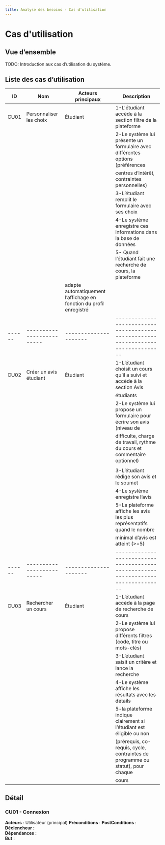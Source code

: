 ```yaml
---
title: Analyse des besoins - Cas d'utilisation
---
```


# Cas d'utilisation

## Vue d’ensemble

TODO: Introduction aux cas d’utilisation du système.

## Liste des cas d’utilisation

| ID   | Nom                     | Acteurs principaux | Description                                                                     |
|------|-------------------------|---------------------|--------------------------------------------------------------------------------|
| CU01 | Personnaliser les choix | Étudiant            | 1-L'étudiant accède à la section filtre de la plateforme                       |
|      |                         |                     | 2-Le système lui présente un formulaire avec différentes options (préférences  |
|      |                         |                     | centres d’intérêt, contraintes personnelles)                                   |
|      |                         |                     | 3-L’étudiant remplit le formulaire avec ses choix                              |
|      |                         |                     | 4-Le système enregistre ces informations dans la base de données               |
|      |                         |                     | 5- Quand l’étudiant fait une recherche de cours, la plateforme    | 
|                                |                     | adapte automatiquement l’affichage en fonction du profil enregistré            |
|------|-------------------------|---------------------|--------------------------------------------------------------------------------|
| CU02 | Créer un avis étudiant  | Étudiant            | 1-L’étudiant choisit un cours qu’il a suivi et accède à la section Avis        |
|      |                         |                     | étudiants                                                                      |
|      |                         |                     | 2-Le système lui propose un formulaire pour écrire son avis (niveau de         |
|      |                         |                     | difficulte, charge de travail, rythme du cours et commentaire optionnel)       |
|      |                         |                     |                                                                                |
|      |                         |                     | 3-L’étudiant rédige son avis et le soumet                                      |
|      |                         |                     | 4-Le système enregistre l’avis                                                 |
|      |                         |                     | 5-La plateforme affiche les avis les plus représentatifs quand le nombre       |
|      |                         |                     | minimal d’avis est atteint (>=5)                                               |
|------|-------------------------|---------------------|--------------------------------------------------------------------------------|
| CU03 |  Rechercher un cours    | Étudiant            | 1-L’étudiant accède à la page de recherche de cours                            |
|      |                         |                     | 2-Le système lui propose différents filtres (code, titre ou mots-clés)         |
|      |                         |                     | 3-L’étudiant saisit un critère et lance la recherche                           |
|      |                         |                     | 4-Le système affiche les résultats avec les détails                            |
|      |                         |                     | 5-la plateforme indique clairement si l’étudiant est éligible ou non           |
|      |                         |                     | (prérequis, co-requis, cycle, contraintes de programme ou statut), pour chaque |
|      |                         |                     | cours                                                                          |


## Détail

### CU01 - Connexion

**Acteurs** : Utilisateur (principal)
**Préconditions** : 
**PostConditions** :
**Déclencheur** :   
**Dépendances** :   
**But** :
